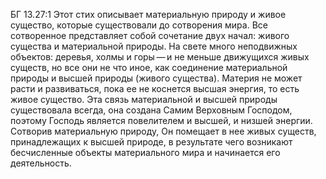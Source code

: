 БГ 13.27:1	Этот стих описывает материальную природу и живое существо, которые существовали до сотворения мира. Все сотворенное представляет собой сочетание двух начал: живого существа и материальной природы. На свете много неподвижных объектов: деревья, холмы и горы — и не меньше движущихся живых существ, но все они не что иное, как соединение материальной природы и высшей природы (живого существа). Материя не может расти и развиваться, пока ее не коснется высшая энергия, то есть живое существо. Эта связь материальной и высшей природы существовала всегда, она создана Самим Верховным Господом, поэтому Господь является повелителем и высшей, и низшей энергии. Сотворив материальную природу, Он помещает в нее живых существ, принадлежащих к высшей природе, в результате чего возникают бесчисленные объекты материального мира и начинается его деятельность.